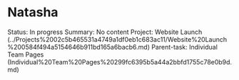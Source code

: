 # Natasha

Status: In progress
Summary: No content
Project: Website Launch (../Projects%2002c5b465531a4749a1df0eb1c683ac11/Website%20Launch%200584f494a5154646b911bd165a6bacb6.md)
Parent-task: Individual Team Pages (Individual%20Team%20Pages%20299fc6395b5a44a2bbfd1755c78e0b9d.md)